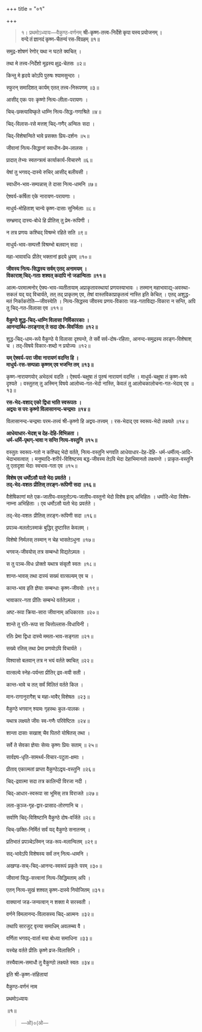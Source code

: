 +++
title = "०१"

+++

> १। 
प्रथमोऽध्यायः—वैकुण्ठ-वर्णनम्
**श्री-कृष्ण-तत्त्व-निर्देशे कृपा यस्य प्रयोजनम् ।  
वन्दे तं ज्ञानदं कृष्ण-चैतन्यं रस-विग्रहम् ॥१॥**

समुद्र-शोषणं रेणोर् यथा न घटते क्वचित् ।

तथा मे तत्त्व-निर्देशो मूढस्य क्षुद्र-चेतसः ॥२॥

किन्तु मे हृदये कोऽपि पुरुषः श्यामसुन्दरः ।

स्फुरन् समादिशत् कार्यम् एतत् तत्त्व-निरूपणम् ॥३॥

आसीद् एकः परः कृष्णो नित्य-लीला-परायणः ।

चिच्-छक्त्याविष्कृते धाम्नि नित्य-सिद्ध-गणाश्रिते ॥४॥

चिद्-विलास-रसे मत्तश् चिद्-गणैर् अन्वितः सदा ।

चिद्-विशेषान्विते भावे प्रसक्तः प्रिय-दर्शनः ॥५॥

जीवानां नित्य-सिद्धानां स्वाधीन-प्रेम-लालसः ।

प्रादात् तेभ्यः स्वतन्त्रत्वं कार्याकार्य-विचारणे ॥६॥

येषां तु भगवद्-दास्ये रुचिर् आसीद् बलीयसी ।

स्वाधीन-भाव-सम्पन्नास् ते दासा नित्य-धामनि ॥७॥

ऐश्वर्य-कर्षिता एके नारायण-परायणाः ।

माधुर्य-मोहिताश् चान्ये कृष्ण-दासाः सुनिर्मलाः ॥८॥

सम्भ्रमाद् दास्य-बोधे हि प्रीतिस् तु प्रेम-रूपिणी ।

न तत्र प्रणयः कश्चिद् विश्रम्भे रहिते सति ॥९॥

माधुर्य-भाव-सम्पत्तौ विश्रम्भो बलवान् सदा ।

महा-भावावधिः प्रीतेर् भक्तानां हृदये ध्रुवम् ॥१०॥

**जीवस्य नित्य-सिद्धस्य सर्वम् एतद् अनामयम् ।  
विकाराश् चिद्-गताः शश्वत् कदापि नो जडान्विताः ॥११॥**

आत्म-परमात्मनोर् ऐक्य-भाव-व्यतीतायाम् अप्राकृतावस्थायां प्रणयस्याभावः । तस्मान् महाभावाद्य्-अवस्था-सकलं यद् यद् विचार्यते, तत् तद् प्राकृतम् एव, तेषां वास्तविकाप्राकृतत्वं नास्ति इति केचित् । एतद् अशुद्ध-मतं निर्काकरोति—जीवस्येति । नित्य-सिद्धस्य जीवस्य प्रणय-विकाराः जड-गताविद्या-विकारा न सन्ति, अपि तु चिद्-गत-विलासा एव ॥११॥

**वैकुण्ठे शुद्ध-चिद्-धाम्नि विलासा निर्विकारकाः ।  
आनन्दाब्धि-तरङ्गास् ते सदा दोष-विवर्जिताः ॥१२॥**

शुद्ध-चिद्-धाम-रूपे वैकुण्ठे ये विलासा दृश्यन्ते, ते सर्वे सर्व-दोष-रहिताः, आनन्द-समुद्रस्य तरङ्ग-विशेषाश् च । तद्-विषये विकार-शब्दो न प्रयोज्यः ॥१२॥

**यम् ऐश्वर्य-परा जीवा नारायणं वदन्ति हि ।  
माधुर्य-रस-सम्पन्नाः कृष्णम् एव भजन्ति तम् ॥१३॥**

कृष्ण-नारायणयोर् अभेदत्वं वदति । ऐश्वर्य-चक्षुषा तं पुरुषं नारायणं वदन्ति । माधुर्य-चक्षुषा तं कृष्ण-रूपे दृश्यते । वस्तुतस् तु अस्मिन् विषये आलोच्य-गत-भेदो नास्ति, केवलं तु आलोचकालोचना-गत-भेदाव् एव ॥१३॥

**रस-भेद-वशाद् एको द्विधा भाति स्वरूपतः ।  
अद्वयः स परः कृष्णो विलासानन्द-चन्द्रमाः ॥१४॥**

विलासानन्द-चन्द्रमाः परम-तत्त्वं श्री-कृष्णो हि अद्वय-तत्त्वम् । रस-भेदाद् एव स्वरूप-भेदो लक्ष्यते ॥१४॥

**आधेयाधार-भेदश् च देह-देहि-विभिन्नता ।  
धर्म-धर्मि-पृथग्-भावा न सन्ति नित्य-वस्तुनि ॥१५॥**

वस्तुतः स्वरूप-गतो न कश्चिद् भेदो वर्तते, नित्य-वस्तुनि भगवति आधेयाधार-देह-देहि- धर्म-धर्मीत्य्-आदि-भेदाभावत्वात् । मनुष्यादि-शरीर्र-विशिष्टस्य बद्ध-जीवस्य तेऽपि भेदा देहाभिमानतो लक्ष्यन्ते । प्राकृत-वस्तुनि तु एतादृशा भेदाः स्वभाव-गता एव ॥१५॥

**विशेष एव धर्मोऽसौ यतो भेदः प्रवर्तते ।  
तद्-भेद-वशतः प्रीतिस् तरङ्ग-रूपिणी सदा ॥१६॥**

वैशेषिकाणां मते एक-जातीय-वस्तुतोऽन्य-जातीय-वस्तुनो भेदो विशेष इत्य् अभिहितः । धर्मादि-भेदा विशेष-नाम्ना अभिहिताः । एव धर्मोऽसौ यतो भेदः प्रवर्तते ।

तद्-भेद-वशतः प्रीतिस् तरङ्ग-रूपिणी सदा ॥१६॥

प्रपञ्च-मलतोऽस्माकं बुद्धिर् दुष्टास्ति केवलम् ।

विशेषो निर्मलस् तस्मान् न चेह भासतेऽधुना ॥१७॥

भगवज्-जीवयोस् तत्र सम्बन्धो विद्यतेऽमलः ।

स तु पञ्च-विधः प्रोक्तो यथात्र संसृतौ स्वतः ॥१८॥

शान्त-भावस् तथा दास्यं सख्यं वात्सल्यम् एव च ।

कान्त-भाव इति ज्ञेयाः सम्बन्धाः कृष्ण-जीवयोः ॥१९॥

भावाकार-गता प्रीतिः सम्बन्धे वर्ततेऽमला ।

अष्ट-रूपा क्रिया-सारा जीवानाम् अधिकारतः ॥२०॥

शान्ते तु रति-रूपा सा चित्तोल्लास-विधायिनी ।

रतिः प्रेमा द्विधा दास्ये ममता-भाव-सङ्गता ॥२१॥

सख्ये रतिस् तथा प्रेमा प्रणयोऽपि विचार्यते ।

विश्वासो बलवान् तत्र न भयं वर्तते क्वचित् ॥२२॥

वात्सल्ये स्नेह-पर्यन्ता प्रीतिर् द्रव-मयी सती ।

कान्त-भावे च तत् सर्वं मिलितं वर्तते किल ।

मान-रागानुरागैश् च महा-भावैर् विशेषतः ॥२३॥

वैकुण्ठे भगवान् श्यामः गृहस्थः कुल-पालकः ।

यथात्र लक्ष्यते जीवः स्व-गणैः परिवेष्टितः ॥२४॥

शान्ता दासाः सखाश् चैव पितरो योषितस् तथा ।

सर्वे ते सेवका ज्ञेयाः सेव्यः कृष्णः प्रियः सताम् ॥ २५॥

सार्वज्ञ्य-धृति-सामर्थ्य-विचार-पटुता-क्षमाः ।

प्रीताव् एकात्मतां प्राप्ता वैकुण्ठेऽद्वय-वस्तुनि ॥२६॥

चिद्-द्रवात्मा सदा तत्र कालिन्दी विरजा नदी ।

चिद्-आधार-स्वरूपा सा भूमिस् तत्र विराजते ॥२७॥

लता-कुञ्ज-गृह-द्वार-प्रासाद-तोरणानि च ।

सर्वाणि चिद्-विशिष्टानि वैकुण्ठे दोष-वर्जिते ॥२८॥

चिच्-छक्ति-निर्मितं सर्वं यद् वैकुण्ठे सनातनम् ।

प्रतिभातं प्रपञ्चेऽस्मिन् जड-रूप-मलान्वितम् ॥२९॥

सद्-भावेऽपि विशेषस्य सर्वं तन् नित्य-धामनि ।

अखण्ड-सच्-चिद्-आनन्द-स्वरूपं प्रकृतेः परम् ॥३०॥

जीवानां सिद्ध-सत्त्वानां नित्य-सिद्धिमताम् अपि ।

एतन् नित्य-सुखं शश्वत् कृष्ण-दास्ये नियोजितम् ॥३१॥

वाक्यानां जड-जन्यत्वान् न शक्ता मे सरस्वती ।

वर्णने विमलानन्द-विलासस्य चिद्-आत्मनः ॥३२॥

तथापि सारजुट् वृत्त्या समाधिम् अवलम्ब्य वै ।

वर्णिता भगवद्-वार्ता मया बोध्या समाधिना ॥३३॥

यस्येह वर्तते प्रीतिः कृष्णे व्रज-विलासिनि ।

तस्यैवात्म-समाधौ तु वैकुण्ठो लक्ष्यते स्वतः ॥३४॥

इति श्री-कृष्ण-संहितायां

वैकुण्ठ-वर्णनं नाम 

प्रथमोऽध्यायः 

॥१॥
> —ओ)०(ओ—


